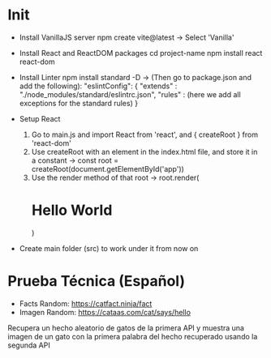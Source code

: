 
# Init

- Install VanillaJS server
npm create vite@latest
 -> Select 'Vanilla'

- Install React and ReactDOM packages
cd project-name
npm install react react-dom

- Install Linter
npm install standard -D
 -> (Then go to package.json and add the following):
	"eslintConfig": {
		"extends" : "./node_modules/standard/eslintrc.json",
		"rules" : (here we add all exceptions for the standard rules)
	}

- Setup React
	1) Go to main.js and import React from 'react', and { createRoot } from 'react-dom'
	2) Use createRoot with an element in the index.html file, and store it in a constant
		-> const root = createRoot(document.getElementById('app'))
	3) Use the render method of that root
		-> root.render(<h1>Hello World</h1>)

- Create main folder (src) to work under it from now on


# Prueba Técnica (Español)

- Facts Random: https://catfact.ninja/fact
- Imagen Random: https://cataas.com/cat/says/hello

Recupera un hecho aleatorio de gatos de la primera API 
y muestra una imagen de un gato con la primera palabra del hecho recuperado usando la segunda API